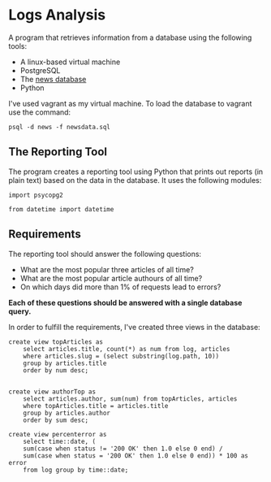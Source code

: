 # Logs Analysis 

A program that retrieves information from a database using the following tools: 
    
- A linux-based virtual machine
- PostgreSQL
- The [news database](https://d17h27t6h515a5.cloudfront.net/topher/2016/August/57b5f748_newsdata/newsdata.zip)
- Python

I've used vagrant as my virtual machine. To load the database to vagrant use the command:

`psql -d news -f newsdata.sql` 

## The Reporting Tool

The program creates a reporting tool using Python that prints out reports (in plain text) based on the data in the database. It uses the following modules: 

`import psycopg2`

`from datetime import datetime`

## Requirements

The reporting tool should answer the following questions:
- What are the most popular three articles of all time?
- What are the most popular article authours of all time?
- On which days did more than 1% of requests lead to errors?

**Each of these questions should be answered with a single database query.**

In order to fulfill  the requirements, I've created three views in the database:

``` 
create view topArticles as
    select articles.title, count(*) as num from log, articles  
    where articles.slug = (select substring(log.path, 10))
    group by articles.title 
    order by num desc;


create view authorTop as
    select articles.author, sum(num) from topArticles, articles
    where topArticles.title = articles.title
    group by articles.author
    order by sum desc;

create view percenterror as 
    select time::date, (
    sum(case when status != '200 OK' then 1.0 else 0 end) /
    sum(case when status = '200 OK' then 1.0 else 0 end)) * 100 as error
    from log group by time::date;
```
